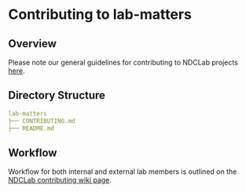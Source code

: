 # Contributing to lab-matters

## Overview
Please note our general guidelines for contributing to NDCLab projects [here](https://ndclab.github.io/wiki/docs/contributing.html).


## Directory Structure

```yml
lab-matters
├── CONTRIBUTING.md
├── README.md
```


## Workflow
Workflow for both internal and external lab members is outlined on the [NDCLab contributing wiki page](https://ndclab.github.io/wiki/docs/contributing.html). 
